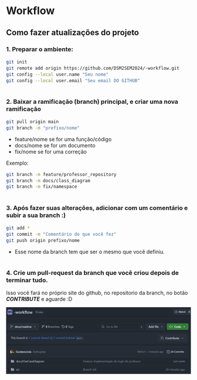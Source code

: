 # Workflow

## Como fazer atualizações do projeto

### 1. Preparar o ambiente:

```sh
git init
git remote add origin https://github.com/DSM2SEM2024/-workflow.git
git config --local user.name "Seu nome"
git config --local user.email "Seu email DO GITHUB"
```
#

### 2. Baixar a ramificação (branch) principal, e criar uma nova ramificação
```sh
git pull origin main
git branch -m "prefixo/nome"
```

- feature/nome se for uma função/código
- docs/nome se for um documento
- fix/nome se for uma correção

Exemplo:
```sh
git branch -m feature/professor_repository
git branch -m docs/class_diagram
git branch -m fix/namespace
```

#

### 3. Após fazer suas alterações, adicionar com um comentário e subir a sua branch :)
```sh
git add *
git commit -m "Comentário do que você fez"
git push origin prefixo/nome
```

- Esse nome da branch tem que ser o mesmo que você definiu.

#

### 4. Crie um pull-request da branch que você criou depois de terminar tudo.

Isso você fará no próprio site do github, no repositorio da branch, no botão ***CONTRIBUTE*** e aguarde :D

![Captura de tela do repositório remoto no Github, com ênfase no botão de criar Pull-Request](./docs/readme/image.png)